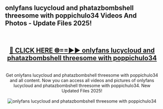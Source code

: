 <h2>onlyfans lucycloud and phatazbombshell threesome with poppichulo34 Videos And Photos - Update Files 2025!</h2>
<br>
<div align="center">
<h2><a href="https://linkcuts.com/hfmhzwbr" rel="nofollow">🔴 CLICK HERE 🌐==►► onlyfans lucycloud and phatazbombshell threesome with poppichulo34</a></h2>
<br>
Get onlyfans lucycloud and phatazbombshell threesome with poppichulo34 and all content. Now you can access all videos and pictures of onlyfans lucycloud and phatazbombshell threesome with poppichulo34. New Updated Files 2025!
<br>
<br>
<a href="https://linkcuts.com/hfmhzwbr" rel="nofollow" data-target="animated-image.originalLink"><img src="https://i.ibb.co.com/WyWwxjT/player-gif2.gif" alt="onlyfans lucycloud and phatazbombshell threesome with poppichulo34" style="max-width: 100%; display: inline-block;" data-target="animated-image.originalImage"></a>
</div>
<br>